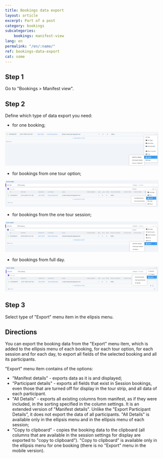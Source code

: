 ```yaml
---
title: Bookings data export
layout: article
excerpt: Part of a post
category: bookings
subcategories:
    bookings: manifest-view
lang: en
permalink: "/en/:name/"
ref: bookings-data-export
cat: some
---
```


## **Step 1**

Go to "Bookings > Manifest view".

## **Step 2**

Define which type of data export you need:
- for one booking;

![Booking_data_export1](/assets/images/booking_data_export1.png)

- for bookings from one tour option;

![Booking_data_export2](/assets/images/booking_data_export2.png)

- for bookings from the one tour session;

![Booking_data_export3](/assets/images/booking_data_export3.png)

- for bookings from full day.

![Booking_data_export4](/assets/images/booking_data_export4.png)

## **Step 3**

Select type of "Export" menu item in the elipsis menu.

## **Directions**

You can export the booking data from the "Export" menu item, which is added to the ellipsis menu of each booking, for each tour option, for each session and for each day, to export all fields of the selected booking and all its participants.

"Export" menu item contains of the options: 
- "Manifest details" - exports data as it is and displayed;
- "Participant details" - exports all fields that exist in Session bookings, even those that are turned off for display in the tour strip, and all data of each participant.
- "All Details" - exports all existing columns from manifest, as if they were included, in the sorting specified in the column settings. It is an extended version of "Manifest details". Unlike the "Export Participant Details", it does not export the data of all participants. "All Details" is available only in the ellipsis menu and in the ellipsis menu of each session;
- "Copy to clipboard" - copies the booking data to the clipboard (all columns that are available in the session settings for display are exported to "copy to clipboard"). "Copy to clipboard" is available only in the ellipsis menu for one booking (there is no "Export" menu in the mobile version). 